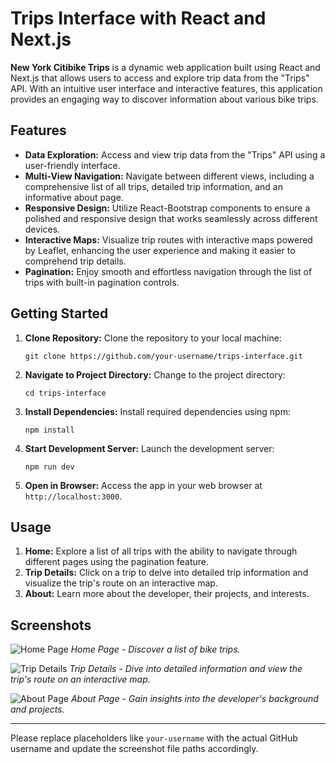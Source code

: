 # Trips Interface with React and Next.js

**New York Citibike Trips** is a dynamic web application built using React and Next.js that allows users to access and explore trip data from the "Trips" API. With an intuitive user interface and interactive features, this application provides an engaging way to discover information about various bike trips.

## Features

- **Data Exploration:** Access and view trip data from the "Trips" API using a user-friendly interface.
- **Multi-View Navigation:** Navigate between different views, including a comprehensive list of all trips, detailed trip information, and an informative about page.
- **Responsive Design:** Utilize React-Bootstrap components to ensure a polished and responsive design that works seamlessly across different devices.
- **Interactive Maps:** Visualize trip routes with interactive maps powered by Leaflet, enhancing the user experience and making it easier to comprehend trip details.
- **Pagination:** Enjoy smooth and effortless navigation through the list of trips with built-in pagination controls.

## Getting Started

1. **Clone Repository:** Clone the repository to your local machine:
   ```
   git clone https://github.com/your-username/trips-interface.git
   ```

2. **Navigate to Project Directory:** Change to the project directory:
   ```
   cd trips-interface
   ```

3. **Install Dependencies:** Install required dependencies using npm:
   ```
   npm install
   ```

4. **Start Development Server:** Launch the development server:
   ```
   npm run dev
   ```

5. **Open in Browser:** Access the app in your web browser at `http://localhost:3000`.

## Usage

1. **Home:** Explore a list of all trips with the ability to navigate through different pages using the pagination feature.
2. **Trip Details:** Click on a trip to delve into detailed trip information and visualize the trip's route on an interactive map.
3. **About:** Learn more about the developer, their projects, and interests.

## Screenshots

![Home Page](screenshots/home.png)
*Home Page - Discover a list of bike trips.*

![Trip Details](screenshots/trip.png)
*Trip Details - Dive into detailed information and view the trip's route on an interactive map.*

![About Page](screenshots/about.png)
*About Page - Gain insights into the developer's background and projects.*

---

Please replace placeholders like `your-username` with the actual GitHub username and update the screenshot file paths accordingly.
